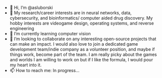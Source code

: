 - 👋 Hi, I’m @asluborski
- 👀 My research/career interests are in neural networks, data, cybersecurity, and bioinformatics/ computer aided drug discovery. My hobby interests are
videogame design, operating systems, and reverse engineering
- 🌱 I’m currently learning computer vision 
- 💞️ I’m looking to collaborate on any interesting open-source projects that can make an impact. I would also love to join a dedicated game development team/indie company as a     volunteer position, and maybe if things work, become part of the team. I am really picky about the games and worlds I am willing to work on but if I like the formula, I would pour my heart into it.  
- 📫 How to reach me: In progress...

